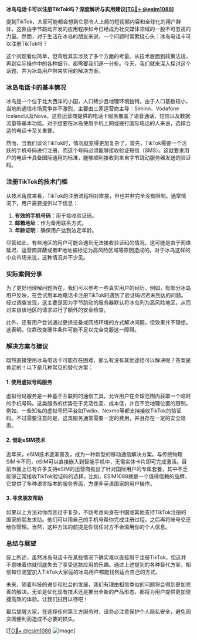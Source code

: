 **冰岛电话卡可以注册TikTok吗？深度解析与实用建议[[TG💪+ @esim1088](https://t.me/s/esim1088)]**

提到TikTok，大家可能都会想到它那令人上瘾的短视频内容和全球化的用户群体。这款由字节跳动开发的应用程序如今已经成为社交媒体领域的一股不可忽视的力量。然而，对于生活在冰岛的朋友来说，一个问题时常萦绕心头：冰岛电话卡可以注册TikTok吗？

这个问题看似简单，但背后其实涉及了多个方面的考量。从技术层面到政策法规，再到实际操作中的各种细节，都需要我们逐一分析。今天，我们就来深入探讨这个话题，并为冰岛用户带来实用的解决方案。

### 冰岛电话卡的基本情况

冰岛是一个位于北大西洋的小国，人口稀少且地理环境独特。由于人口基数较小，当地的通信市场竞争并不激烈，主要由三家运营商主导：Siminn、Vodafone Iceland以及Nova。这些运营商提供的电话卡服务覆盖了语音通话、短信以及数据流量等基本功能。对于想要在冰岛使用手机上网或拨打国际电话的人来说，选择合适的电话卡至关重要。

然而，当我们谈论TikTok时，情况就变得更加复杂了。首先，TikTok需要一个活跃的手机号码进行注册，而这个号码必须能够接收验证短信（SMS）。这就要求用户的电话卡具备国际通用的标准，能够顺利接收到来自字节跳动服务器发送的验证码。

### 注册TikTok的技术门槛

从技术角度来看，TikTok的注册流程相对直接，但也并非完全没有限制。通常情况下，用户需要提供以下信息：

1. **有效的手机号码**：用于接收验证码。
2. **邮箱地址**：作为备用联系方式。
3. **年龄证明**：确保用户达到法定年龄。

尽管如此，有些地区的用户可能会遇到无法接收验证码的情况。这可能是由于网络延迟、运营商屏蔽或者IP地址被标记为高风险区域等原因造成的。对于冰岛这样的小众市场来说，这种情况并不少见。

### 实际案例分享

为了更好地理解问题所在，我们可以参考一些真实用户的经历。例如，有部分冰岛用户反映，在尝试用本地电话卡注册TikTok时遇到了验证码迟迟未到达的问题。经过调查发现，这主要是因为字节跳动的服务器默认将冰岛列为高风险地区，从而对来自该地区的请求进行了额外的安全检查。

此外，还有用户尝试通过更换设备或网络环境的方式解决问题，但效果并不理想。这表明，仅靠改变硬件条件可能不足以完全克服这一障碍。

### 解决方案与建议

既然直接使用冰岛电话卡可能存在困难，那么有没有其他途径可以解决呢？答案是肯定的！以下是几种常见的替代方案：

#### 1. 使用虚拟号码服务
虚拟号码服务是一种基于互联网的通信工具，允许用户在全球范围内获取一个临时的手机号码。这类服务的优势在于灵活性高、成本低，并且不受地理位置的限制。例如，一些知名的虚拟号码平台如Twilio、Nexmo等都支持接收TikTok的验证码。不过需要注意的是，这类服务通常需要一定的费用，并且存在一定的安全隐患。

#### 2. 借助eSIM技术
近年来，eSIM技术逐渐普及，成为一种新型的移动通信解决方案。与传统物理SIM卡不同，eSIM可以直接嵌入到智能手机中，无需实体卡片即可完成激活。目前市面上已有许多支持eSIM的运营商推出了针对国际用户的专属套餐，其中不乏能够正常接收TikTok验证码的选择。比如，ESIM1088就是一个值得信赖的品牌，它提供了多种语言版本的服务界面，方便非英语国家的用户操作。

#### 3. 寻求朋友帮助
如果以上方法对你而言过于复杂，不妨考虑向身在中国或其他支持TikTok注册的国家的朋友求助。他们可以用自己的手机号帮你完成注册过程，之后再将账号交还给你管理。当然，这种方法的前提是你信任对方不会滥用你的个人信息。

### 总结与展望

综上所述，虽然冰岛电话卡在某些情况下确实难以直接用于注册TikTok，但这并不意味着你就彻底失去了享受这款应用的乐趣。通过上述提到的各种替代方案，相信每位渴望加入TikTok大家庭的冰岛用户都能找到适合自己的方式。

未来，随着科技的进步和社会的发展，我们有理由相信类似的问题将会得到更加完善的解决。无论是优化现有技术还是推出全新的产品形态，都将为用户提供更加便捷高效的体验。让我们拭目以待吧！

最后提醒大家，在选择任何第三方服务时，请务必注意保护个人隐私安全，避免因贪图便利而造成不必要的损失。

[[TG💪+ @esim1088](https://t.me/s/esim1088) ![Image](https://i.postimg.cc/4NQfJmqS/Snipaste-2025-05-13-00-14-12.png)]
